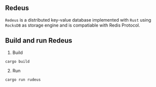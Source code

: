 ## Redeus

`Redeus` is a distributed key-value database implemented with `Rust` using `RocksDB` as storage engine and is compatiable with Redis Protocol.

## Build and run Redeus

1. Build

```shell
cargo build
```

2. Run

```shell
cargo run rudeus
```